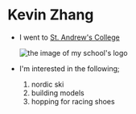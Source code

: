 # Kevin Zhang
- I went to [St. Andrew's College](https://www.sac.on.ca/)

  ![the image of my school's logo](https://github.com/KevinZhang2025/KevinZhang2025/assets/156220817/2765ff9b-41da-40f7-a502-917ea3ca475f)
- I'm interested in the following;
  1. nordic ski
  1. building models
  1. hopping for racing shoes

<!---
KevinZhang2025/KevinZhang2025 is a ✨ special ✨ repository because its `README.md` (this file) appears on your GitHub profile.
You can click the Preview link to take a look at your changes.
--->
